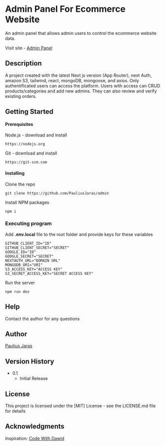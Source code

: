 # Admin Panel For Ecommerce Website

An admin panel that allows admin users to control the ecommerce website data. 

Visit site - [Admin Panel](https://admin-nu-wine.vercel.app/)

## Description

A project created with the latest Next js version (App Router), next Auth, amazon S3, tailwind, react, mongoDB, mongoose, and axios. Only authentificated users can access the platform. Users with access can CRUD products/categories and add new admins. They can also review and verify existing orders.

## Getting Started

#### Prerequisites
Node.js - download and install

```
https://nodejs.org
```

Git - download and install

```
https://git-scm.com
```
#### Installing

Clone the repo

```
git clone https://github.com/PauliusJaras/admin
```

Install NPM packages

```
npm i
```

### Executing program

Add **.env.local** file to the root folder and provide keys for these variables

```
GITHUB_CLIENT_ID="ID"
GITHUB_CLIENT_SECRET="SECRET"
GOOGLE_ID="ID"
GOOGLE_SECRET="SECRET"
NEXTAUTH_URL="DOMAIN URL"
MONGODB_URI="URI"
S3_ACCESS_KEY="ACCESS KEY"
S3_SECRET_ACCESS_KEY="SECRET ACCESS KEY"
```

Run the server

```
npm run dev
```

## Help

Contact the author for any questions 

## Author

[Paulius Jaras](https://www.linkedin.com/in/paulius-jaras/)

## Version History

* 0.1
    * Initial Release

## License

This project is licensed under the [MIT] License - see the LICENSE.md file for details

## Acknowledgments

Inspiration: [Code With Dawid](https://github.com/dejwid/)

